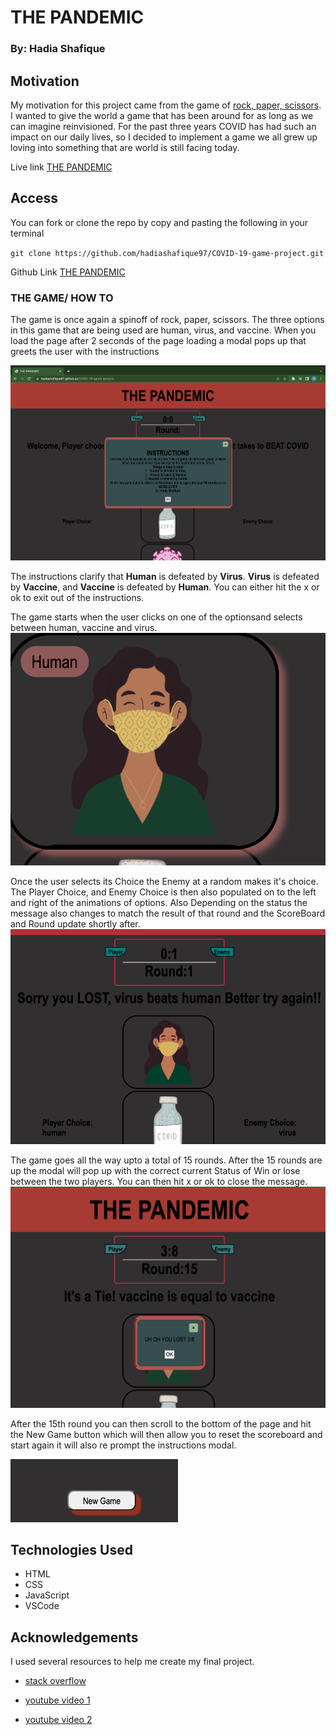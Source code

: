 # THE PANDEMIC 
### By: Hadia Shafique
## Motivation

My motivation for this project came from the game of [rock, paper, scissors](https://wrpsa.com/the-official-history-of-rock-paper-scissors/). I wanted to give the world a game that has been around for as long as we can imagine reinvisioned. For the past three years COVID has had such an impact on our daily lives, so I decided to implement a game we all grew up loving into something that are world is still facing today.

 Live link [THE PANDEMIC](https://hadiashafique97.github.io/COVID-19-game-project/)

 ## Access

 You can fork or clone the repo by copy and pasting the following in your terminal 

`git clone https://github.com/hadiashafique97/COVID-19-game-project.git`

Github Link [THE PANDEMIC](https://github.com/hadiashafique97/COVID-19-game-project.git)

### THE GAME/ HOW TO 

The game is once again a spinoff of rock, paper, scissors. The three options in this game that are being used are human, virus, and vaccine. When you load the page after 2 seconds of the page loading a modal pops up that greets the user with the instructions 

![welcome page](welcome.png)

The instructions clarify that **Human** is defeated by **Virus**. **Virus** is defeated by **Vaccine**, and **Vaccine** is defeated by **Human**. You can either hit the x or ok to exit out of the instructions. 

The game starts when the user clicks on one of the optionsand selects between human, vaccine and virus. 
![Choice](PlayerChoice.jpg.png)

Once the user selects its Choice the Enemy at a random makes it's choice. The Player Choice, and Enemy Choice is then also populated on to the left and right of the animations of options. Also Depending on the status the message also changes to match the result of that round and the ScoreBoard and Round update shortly after.
![round](round.png)

The game goes all the way upto a total of 15 rounds. After the 15 rounds are up the modal will pop up with the correct current Status of Win or lose between the two players. You can then hit x or ok to close the message.
![endOfRound](WinLose-modal.jpeg.png)

After the 15th round you can then scroll to the bottom of the page and hit the New Game button which will then allow you to reset the scoreboard and start again it will also re prompt the instructions modal.

![newgame](newgame.png)

## Technologies Used
- HTML
- CSS
- JavaScript
- VSCode

## Acknowledgements

I used several resources to help me create my final project. 

- [stack overflow](https://stackoverflow.com/questions/17976883/rock-paper-scissors-in-javascript)

- [youtube video 1](https://youtu.be/qWPtKtYEsN4)

- [youtube video 2](https://youtu.be/1yS-JV4fWqY)